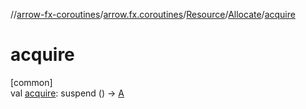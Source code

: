 //[arrow-fx-coroutines](../../../../index.md)/[arrow.fx.coroutines](../../index.md)/[Resource](../index.md)/[Allocate](index.md)/[acquire](acquire.md)

# acquire

[common]\
val [acquire](acquire.md): suspend () -&gt; [A](index.md)
